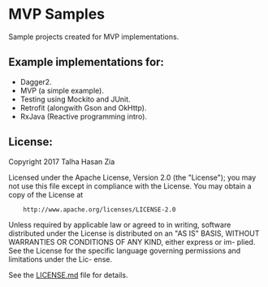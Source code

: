 # MVP Samples 

Sample projects created for MVP implementations.

## Example implementations for:
- Dagger2.
- MVP (a simple example).
- Testing using Mockito and JUnit.
- Retrofit (alongwith Gson and OkHttp).
- RxJava (Reactive programming intro).



## License:
Copyright 2017 Talha Hasan Zia

Licensed under the Apache License, Version 2.0 (the "License"); you may not use this file except in
compliance with the License. You may obtain a copy of the License at

        http://www.apache.org/licenses/LICENSE-2.0

Unless required by applicable law or agreed to in writing, software distributed under the License is
distributed on an "AS IS" BASIS, WITHOUT WARRANTIES OR CONDITIONS OF ANY KIND, either express or im-
plied. See the License for the specific language governing permissions and limitations under the Lic-
ense.

See the [LICENSE.md](https://github.com/talhahasanzia/mvp-samples/blob/master/LICENSE) file for details.
